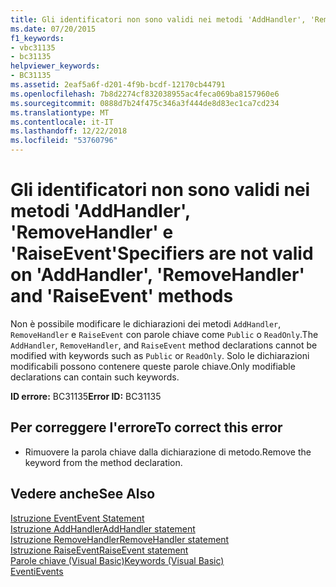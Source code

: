 ```yaml
---
title: Gli identificatori non sono validi nei metodi 'AddHandler', 'RemoveHandler' e 'RaiseEvent'
ms.date: 07/20/2015
f1_keywords:
- vbc31135
- bc31135
helpviewer_keywords:
- BC31135
ms.assetid: 2eaf5a6f-d201-4f9b-bcdf-12170cb44791
ms.openlocfilehash: 7b8d2274cf832038955ac4feca069ba8157960e6
ms.sourcegitcommit: 0888d7b24f475c346a3f444de8d83ec1ca7cd234
ms.translationtype: MT
ms.contentlocale: it-IT
ms.lasthandoff: 12/22/2018
ms.locfileid: "53760796"
---
```

# <a name="specifiers-are-not-valid-on-addhandler-removehandler-and-raiseevent-methods"></a><span data-ttu-id="88412-102">Gli identificatori non sono validi nei metodi 'AddHandler', 'RemoveHandler' e 'RaiseEvent'</span><span class="sxs-lookup"><span data-stu-id="88412-102">Specifiers are not valid on 'AddHandler', 'RemoveHandler' and 'RaiseEvent' methods</span></span>
<span data-ttu-id="88412-103">Non è possibile modificare le dichiarazioni dei metodi `AddHandler`, `RemoveHandler` e `RaiseEvent` con parole chiave come `Public` o `ReadOnly`.</span><span class="sxs-lookup"><span data-stu-id="88412-103">The `AddHandler`, `RemoveHandler`, and `RaiseEvent` method declarations cannot be modified with keywords such as `Public` or `ReadOnly`.</span></span> <span data-ttu-id="88412-104">Solo le dichiarazioni modificabili possono contenere queste parole chiave.</span><span class="sxs-lookup"><span data-stu-id="88412-104">Only modifiable declarations can contain such keywords.</span></span>  
  
 <span data-ttu-id="88412-105">**ID errore:** BC31135</span><span class="sxs-lookup"><span data-stu-id="88412-105">**Error ID:** BC31135</span></span>  
  
## <a name="to-correct-this-error"></a><span data-ttu-id="88412-106">Per correggere l'errore</span><span class="sxs-lookup"><span data-stu-id="88412-106">To correct this error</span></span>  
  
-   <span data-ttu-id="88412-107">Rimuovere la parola chiave dalla dichiarazione di metodo.</span><span class="sxs-lookup"><span data-stu-id="88412-107">Remove the keyword from the method declaration.</span></span>  
  
## <a name="see-also"></a><span data-ttu-id="88412-108">Vedere anche</span><span class="sxs-lookup"><span data-stu-id="88412-108">See Also</span></span>  
 [<span data-ttu-id="88412-109">Istruzione Event</span><span class="sxs-lookup"><span data-stu-id="88412-109">Event Statement</span></span>](../../visual-basic/language-reference/statements/event-statement.md)  
 [<span data-ttu-id="88412-110">Istruzione AddHandler</span><span class="sxs-lookup"><span data-stu-id="88412-110">AddHandler statement</span></span>](~/docs/visual-basic/language-reference/statements/addhandler-statement.md)  
 [<span data-ttu-id="88412-111">Istruzione RemoveHandler</span><span class="sxs-lookup"><span data-stu-id="88412-111">RemoveHandler statement</span></span>](~/docs/visual-basic/language-reference/statements/removehandler-statement.md)  
 [<span data-ttu-id="88412-112">Istruzione RaiseEvent</span><span class="sxs-lookup"><span data-stu-id="88412-112">RaiseEvent statement</span></span>](~/docs/visual-basic/language-reference/statements/raiseevent-statement.md)  
 [<span data-ttu-id="88412-113">Parole chiave (Visual Basic)</span><span class="sxs-lookup"><span data-stu-id="88412-113">Keywords (Visual Basic)</span></span>](~/docs/visual-basic/language-reference/keywords/index.md)  
 [<span data-ttu-id="88412-114">Eventi</span><span class="sxs-lookup"><span data-stu-id="88412-114">Events</span></span>](../../visual-basic/programming-guide/language-features/events/index.md)
